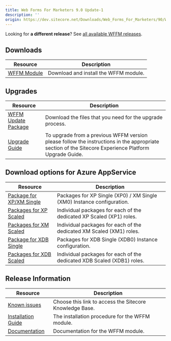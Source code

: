 ```yaml
---
title: Web Forms For Marketers 9.0 Update-1
description: ''
origin: https://dev.sitecore.net/Downloads/Web_Forms_For_Marketers/90/Web_Forms_For_Marketers_90_Update1
---
```


  <Alert variant='warning' mb={4}>
    <AlertIcon />
    

Looking for **a different release**? See [all available WFFM releases](/downloads/Web_Forms_For_Marketers).


  </Alert>
  

## Downloads

 | Resource | Description |
 | --- | --- |
 | [WFFM Module](https://scdp.blob.core.windows.net/downloads/Web%20Forms%20For%20Marketers/90/Web%20Forms%20For%20Marketers%2090%20Update1/Secure/Web%20Forms%20for%20Marketers%209.0%20rev.%20171209.zip) | Download and install the WFFM module. |

## Upgrades

 | Resource | Description |
 | --- | --- |
 | [WFFM Update Package](https://scdp.blob.core.windows.net/downloads/Web%20Forms%20For%20Marketers/90/Web%20Forms%20For%20Marketers%2090%20Update1/Secure/Web%20Forms%20for%20Marketers%209.0%20rev.%20171209%20(update%20package).zip) | Download the files that you need for the upgrade process. |
 | [Upgrade Guide](https://scdp.blob.core.windows.net/downloads/Sitecore%20Experience%20Platform/90/Sitecore%20Experience%20Platform%2090%20Update1/Secure/Upgrade-Guide-Sitecore-90-Update-1.pdf) | To upgrade from a previous WFFM version please follow the instructions in the appropriate section of the Sitecore Experience Platform Upgrade Guide. |

## Download options for Azure AppService

 | Resource | Description |
 | --- | --- |
 | [Package for XP/XM Single](https://scdp.blob.core.windows.net/downloads/Web%20Forms%20For%20Marketers/90/Web%20Forms%20For%20Marketers%2090%20Update1/Secure/Package%20for%20XP%20XM%20Single.zip) | Packages for XP Single (XP0) / XM Single (XM0) Instance configuration. |
 | [Packages for XP Scaled](https://scdp.blob.core.windows.net/downloads/Web%20Forms%20For%20Marketers/90/Web%20Forms%20For%20Marketers%2090%20Update1/Secure/Packages%20for%20XP%20Scaled.zip) | Individual packages for each of the dedicated XP Scaled (XP1) roles. |
 | [Packages for XM Scaled](https://scdp.blob.core.windows.net/downloads/Web%20Forms%20For%20Marketers/90/Web%20Forms%20For%20Marketers%2090%20Update1/Secure/Packages%20for%20XM%20Scaled.zip) | Individual packages for each of the dedicated XM Scaled (XM1) roles. |
 | [Package for XDB Single](https://scdp.blob.core.windows.net/downloads/Web%20Forms%20For%20Marketers/90/Web%20Forms%20For%20Marketers%2090%20Update1/Secure/Package%20for%20XDB%20Single.zip) | Packages for XDB Single (XDB0) Instance configuration. |
 | [Packages for XDB Scaled](https://scdp.blob.core.windows.net/downloads/Web%20Forms%20For%20Marketers/90/Web%20Forms%20For%20Marketers%2090%20Update1/Secure/Packages%20for%20XDB%20Scaled.zip) | Individual packages for each of the dedicated XDB Scaled (XDB1) roles. |

## Release Information

 | Resource | Description |
 | --- | --- |
 | [Known issues](https://kb.sitecore.net/articles/631685) | Choose this link to access the Sitecore Knowledge Base. |
 | [Installation Guide](https://scdp.blob.core.windows.net/downloads/Web%20Forms%20For%20Marketers/90/Web%20Forms%20For%20Marketers%2090%20Update1/Secure/WFFM-90-Update-1-Installation-Guide.pdf) | The installation procedure for the WFFM module. |
 | [Documentation](https://doc.sitecore.com/developers/90/web-forms-for-marketers/en/web-forms-for-marketers.html) | Documentation for the WFFM module. |